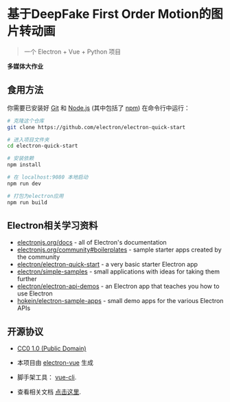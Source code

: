 # 基于DeepFake First Order Motion的图片转动画

> 一个 Electron + Vue + Python 项目

**多媒体大作业**


## 食用方法

 你需要已安装好 [Git](https://git-scm.com) 和 [Node.js](https://nodejs.org/en/download/) (其中包括了 [npm](http://npmjs.com)) 在命令行中运行：

```bash
# 克隆这个仓库
git clone https://github.com/electron/electron-quick-start

# 进入项目文件夹
cd electron-quick-start

# 安装依赖
npm install

# 在 localhost:9080 本地启动
npm run dev

# 打包为electron应用
npm run build
```



## Electron相关学习资料

- [electronjs.org/docs](https://electronjs.org/docs) - all of Electron's documentation
- [electronjs.org/community#boilerplates](https://electronjs.org/community#boilerplates) - sample starter apps created by the community
- [electron/electron-quick-start](https://github.com/electron/electron-quick-start) - a very basic starter Electron app
- [electron/simple-samples](https://github.com/electron/simple-samples) - small applications with ideas for taking them further
- [electron/electron-api-demos](https://github.com/electron/electron-api-demos) - an Electron app that teaches you how to use Electron
- [hokein/electron-sample-apps](https://github.com/hokein/electron-sample-apps) - small demo apps for the various Electron APIs

## 开源协议

 - [CC0 1.0 (Public Domain)](LICENSE.md)

 - 本项目由 [electron-vue](https://github.com/SimulatedGREG/electron-vue) 生成  
 - 脚手架工具： [vue-cli](https://github.com/vuejs/vue-cli).   
 - 查看相关文档 [点击这里](https://simulatedgreg.gitbooks.io/electron-vue/content/index.html).
